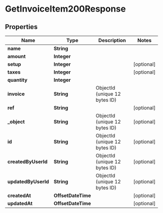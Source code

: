 

# GetInvoiceItem200Response


## Properties

| Name | Type | Description | Notes |
|------------ | ------------- | ------------- | -------------|
|**name** | **String** |  |  |
|**amount** | **Integer** |  |  |
|**setup** | **Integer** |  |  [optional] |
|**taxes** | **Integer** |  |  [optional] |
|**quantity** | **Integer** |  |  |
|**invoice** | **String** | ObjectId (unique 12 bytes ID) |  |
|**ref** | **String** |  |  [optional] |
|**_object** | **String** | ObjectId (unique 12 bytes ID) |  [optional] |
|**id** | **String** | ObjectId (unique 12 bytes ID) |  [optional] |
|**createdByUserId** | **String** | ObjectId (unique 12 bytes ID) |  [optional] |
|**updatedByUserId** | **String** | ObjectId (unique 12 bytes ID) |  [optional] |
|**createdAt** | **OffsetDateTime** |  |  [optional] |
|**updatedAt** | **OffsetDateTime** |  |  [optional] |



